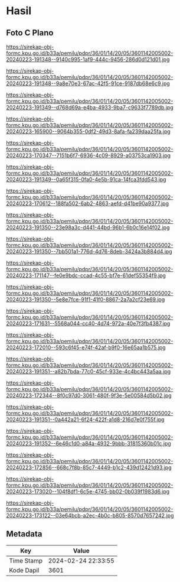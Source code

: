 # Hasil

## Foto C Plano

https://sirekap-obj-formc.kpu.go.id/b33a/pemilu/pdpr/36/01/14/20/05/3601142005002-20240223-191348--9140c995-1af9-444c-9456-286d0d121d01.jpg

https://sirekap-obj-formc.kpu.go.id/b33a/pemilu/pdpr/36/01/14/20/05/3601142005002-20240223-191348--9a8e70e3-67ac-42f5-91ce-9187db68e6c9.jpg

https://sirekap-obj-formc.kpu.go.id/b33a/pemilu/pdpr/36/01/14/20/05/3601142005002-20240223-191349--d768d69a-e4ba-4933-9ba7-c9633f7789db.jpg

https://sirekap-obj-formc.kpu.go.id/b33a/pemilu/pdpr/36/01/14/20/05/3601142005002-20240223-165900--9064b355-0df2-49d3-8afa-fa239daa25fa.jpg

https://sirekap-obj-formc.kpu.go.id/b33a/pemilu/pdpr/36/01/14/20/05/3601142005002-20240223-170347--7151b6f7-6936-4c09-8929-a03753ca1903.jpg

https://sirekap-obj-formc.kpu.go.id/b33a/pemilu/pdpr/36/01/14/20/05/3601142005002-20240223-191349--0a65f315-0fa0-4e5b-91ca-14fca3fdd543.jpg

https://sirekap-obj-formc.kpu.go.id/b33a/pemilu/pdpr/36/01/14/20/05/3601142005002-20240223-170612--188fa502-6ab2-4863-aefd-d41be90a9377.jpg

https://sirekap-obj-formc.kpu.go.id/b33a/pemilu/pdpr/36/01/14/20/05/3601142005002-20240223-191350--23e98a3c-d441-44bd-96b1-6b0c16e14f02.jpg

https://sirekap-obj-formc.kpu.go.id/b33a/pemilu/pdpr/36/01/14/20/05/3601142005002-20240223-191350--7bb501a1-776d-4d76-8deb-3424a3b884d4.jpg

https://sirekap-obj-formc.kpu.go.id/b33a/pemilu/pdpr/36/01/14/20/05/3601142005002-20240223-171147--fe0e9bdc-ccad-4c55-bf7e-61def55354f9.jpg

https://sirekap-obj-formc.kpu.go.id/b33a/pemilu/pdpr/36/01/14/20/05/3601142005002-20240223-191350--5e8e7fce-91f1-41f0-8867-2a7a2cf23e69.jpg

https://sirekap-obj-formc.kpu.go.id/b33a/pemilu/pdpr/36/01/14/20/05/3601142005002-20240223-171631--5568a044-cc40-4d74-972a-40e7f3fb4387.jpg

https://sirekap-obj-formc.kpu.go.id/b33a/pemilu/pdpr/36/01/14/20/05/3601142005002-20240223-172010--593c6f45-e74f-42af-b9f0-16e65aa1b575.jpg

https://sirekap-obj-formc.kpu.go.id/b33a/pemilu/pdpr/36/01/14/20/05/3601142005002-20240223-191351--a82b7bda-77c0-45cf-933e-4c4bc443a5aa.jpg

https://sirekap-obj-formc.kpu.go.id/b33a/pemilu/pdpr/36/01/14/20/05/3601142005002-20240223-172344--8f0c97d0-3061-480f-9f3e-5e00584d5b02.jpg

https://sirekap-obj-formc.kpu.go.id/b33a/pemilu/pdpr/36/01/14/20/05/3601142005002-20240223-191351--0a442a21-6f24-422f-a1d8-216d7e0f755f.jpg

https://sirekap-obj-formc.kpu.go.id/b33a/pemilu/pdpr/36/01/14/20/05/3601142005002-20240223-191352--6e46c1d0-a84a-4932-9bbb-31815360b01c.jpg

https://sirekap-obj-formc.kpu.go.id/b33a/pemilu/pdpr/36/01/14/20/05/3601142005002-20240223-172856--668c7f8b-85c7-4449-b1c2-439d12421d93.jpg

https://sirekap-obj-formc.kpu.go.id/b33a/pemilu/pdpr/36/01/14/20/05/3601142005002-20240223-173020--104f8df1-6c5e-4745-bb02-0b039f1983d6.jpg

https://sirekap-obj-formc.kpu.go.id/b33a/pemilu/pdpr/36/01/14/20/05/3601142005002-20240223-173122--03e64bcb-a2ec-4b0c-b805-8570d7657242.jpg


## Metadata

| Key        | Value               |
| ---------- | ------------------- |
| Time Stamp | 2024-02-24 22:33:55 |
| Kode Dapil | 3601                |



